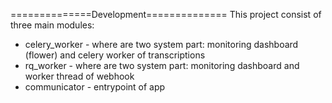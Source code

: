 ==============Development==============
This project consist of three main modules:
- celery_worker - where are two system part: monitoring dashboard (flower) and celery worker of transcriptions
- rq_worker - where are two system part: monitoring dashboard and worker thread of webhook
- communicator - entrypoint of app